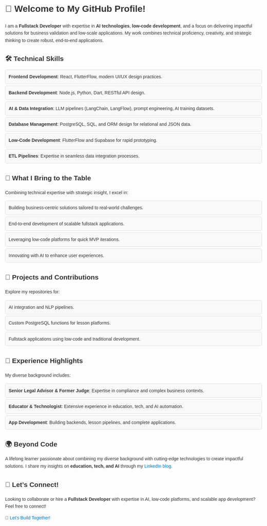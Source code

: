 <!DOCTYPE html>
<html lang="en">
<head>
  <style>
    body {
      font-family: Arial, sans-serif;
      line-height: 1.6;
      margin: 0 auto;
      max-width: 800px;
      color: #333;
    }

    h1, h2 {
      color: #007acc;
    }

    a {
      color: #007acc;
      text-decoration: none;
    }

    a:hover {
      text-decoration: underline;
    }

    .section {
      margin-bottom: 20px;
    }

    .skills-list, .project-list {
      list-style: none;
      padding: 0;
    }

    .skills-list li, .project-list li {
      background: #f9f9f9;
      border: 1px solid #ddd;
      border-radius: 5px;
      margin: 5px 0;
      padding: 10px;
    }
  </style>
</head>
<body>
  <h1>👋 Welcome to My GitHub Profile!</h1>
  <p>
    I am a <strong>Fullstack Developer</strong> with expertise in <strong>AI technologies</strong>, <strong>low-code development</strong>, and a focus on delivering impactful solutions for business validation and low-scale applications. My work combines technical proficiency, creativity, and strategic thinking to create robust, end-to-end applications.
  </p>

  <div class="section">
    <h2>🛠️ Technical Skills</h2>
    <ul class="skills-list">
      <li><strong>Frontend Development</strong>: React, FlutterFlow, modern UI/UX design practices.</li>
      <li><strong>Backend Development</strong>: Node.js, Python, Dart, RESTful API design.</li>
      <li><strong>AI & Data Integration</strong>: LLM pipelines (LangChain, LangFlow), prompt engineering, AI training datasets.</li>
      <li><strong>Database Management</strong>: PostgreSQL, SQL, and ORM design for relational and JSON data.</li>
      <li><strong>Low-Code Development</strong>: FlutterFlow and Supabase for rapid prototyping.</li>
      <li><strong>ETL Pipelines</strong>: Expertise in seamless data integration processes.</li>
    </ul>
  </div>

  <div class="section">
    <h2>🚀 What I Bring to the Table</h2>
    <p>Combining technical expertise with strategic insight, I excel in:</p>
    <ul class="skills-list">
      <li>Building business-centric solutions tailored to real-world challenges.</li>
      <li>End-to-end development of scalable fullstack applications.</li>
      <li>Leveraging low-code platforms for quick MVP iterations.</li>
      <li>Innovating with AI to enhance user experiences.</li>
    </ul>
  </div>

  <div class="section">
    <h2>🌟 Projects and Contributions</h2>
    <p>Explore my repositories for:</p>
    <ul class="project-list">
      <li>AI integration and NLP pipelines.</li>
      <li>Custom PostgreSQL functions for lesson platforms.</li>
      <li>Fullstack applications using low-code and traditional development.</li>
    </ul>
  </div>

  <div class="section">
    <h2>💼 Experience Highlights</h2>
    <p>My diverse background includes:</p>
    <ul class="skills-list">
      <li><strong>Senior Legal Advisor & Former Judge</strong>: Expertise in compliance and complex business contexts.</li>
      <li><strong>Educator & Technologist</strong>: Extensive experience in education, tech, and AI automation.</li>
      <li><strong>App Development</strong>: Building backends, lesson pipelines, and complete applications.</li>
    </ul>
  </div>

  <div class="section">
    <h2>🌍 Beyond Code</h2>
    <p>
      A lifelong learner passionate about combining my diverse background with cutting-edge technologies to create impactful solutions. I share my insights on <strong>education, tech, and AI</strong> through my <a href="https://linkedin.com">LinkedIn blog</a>.
    </p>
  </div>

  <div class="section">
    <h2>🤝 Let’s Connect!</h2>
    <p>
      Looking to collaborate or hire a <strong>Fullstack Developer</strong> with expertise in AI, low-code platforms, and scalable app development? Feel free to connect!
    </p>
    <p>💌 <a href="mailto:your-email@example.com">Let’s Build Together!</a></p>
  </div>
</body>
</html>
